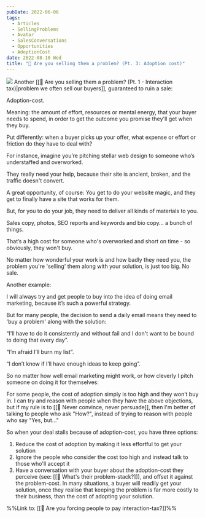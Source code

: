 ```yaml
---
pubDate: 2022-06-06
tags:
  - Articles
  - SellingProblems
  - Avatar
  - SalesConversations
  - Opportunities
  - AdoptionCost
date: 2022-08-10 Wed
title: "📄 Are you selling them a problem? (Pt. 3: Adoption cost)"
---
```

![](Media/SalesFlowCoach.app_Selling-them-a-problem_MartinStellar.png)
Another [[📄 Are you selling them a problem? (Pt. 1 - Interaction tax)|problem we often sell our buyers]], guaranteed to ruin a sale:

Adoption-cost.

Meaning: the amount of effort, resources or mental energy, that your buyer needs to spend, in order to get the outcome you promise they'll get when they buy.

Put differently: when a buyer picks up your offer, what expense or effort or friction do they have to deal with?

For instance, imagine you’re pitching stellar web design to someone who’s understaffed and overworked.

They really need your help, because their site is ancient, broken, and the traffic doesn't convert.

A great opportunity, of course: You get to do your website magic, and they get to finally have a site that works for them.

But, for you to do your job, they need to deliver all kinds of materials to you.

Sales copy, photos, SEO reports and keywords and bio copy... a bunch of things.

That’s a high cost for someone who's overworked and short on time - so obviously, they won't buy.

No matter how wonderful your work is and how badly they need you, the problem you're 'selling' them along with your solution, is just too big. No sale.

Another example:

I will always try and get people to buy into the idea of doing email marketing, because it’s such a powerful strategy.

But for many people, the decision to send a daily email means they need to 'buy a problem' along with the solution:

“I'll have to do it consistently and without fail and I don't want to be bound to doing that every day”.

“I’m afraid I’ll burn my list”.

“I don’t know if I’ll have enough ideas to keep going”.

So no matter how well email marketing might work, or how cleverly I pitch someone on doing it for themselves:

For some people, the cost of adoption simply is too high and they won’t buy in. I can try and reason with people when they have the above objections, but if my rule is to [[📄 Never convince, never persuade]], then I'm better of talking to people who ask "How?", instead of trying to reason with people who say "Yes, but..."

So when your deal stalls because of adoption-cost, you have three options:

1. Reduce the cost of adoption by making it less effortful to get your solution
2. Ignore the people who consider the cost too high and instead talk to those who'll accept it
3. Have a conversation with your buyer about the adoption-cost they perceive (see: [[📄 What's their problem-stack?]]), and offset it against the problem-cost. In many situations, a buyer will readily get your solution, once they realise that keeping the problem is far more costly to their business, than the cost of adopting your solution.



%%Link to: [[📄 Are you forcing people to pay interaction-tax?]]%%
